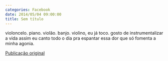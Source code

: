 ```yaml
---
categories: Facebook
date: 2014/05/04 09:00:00
title: Sem título
---
```


violoncelo.
piano.
violão.
banjo.
violino, eu já toco.
gosto de instrumentalizar a vida
assim eu canto todo o dia
pra espantar essa dor
que só fomenta
a minha agonia.

[Publicação original](https://www.facebook.com/permalink.php?story_fbid=1419248378345526&id=1418031755133855)
